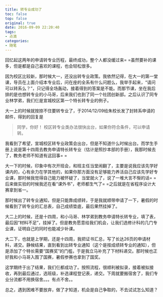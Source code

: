 ```yaml
---
title: 转专业成功了
toc: false
top: false
original: true
date: 2016-09-09 22:20:40
tags:
- 点滴
categories:
- 随笔
---
```


回忆起这两年的申请转专业历程，最终成功，整个人都没缓过来= =虽然要补的课多，但是都是自己喜欢的课程，也会轻松很多。

因为校区比较新，那时候大一，还没出转专业政策。我依然记得，在大一的第一堂课，导员在上面介绍本专业后，问在座的全系有什么问题么，我举手起来，“请问可以转系么？”，只记得全场轰动，接着得到的答案是不能。而那节课，坐在我后排的是也想转专业的小马哥，后来我们也到了同一个社团创新部。之后认识了同专业林学弟，我们仨是宣城校区第一个特长转专业的例子。

大一上的时候就按捺不住要转专业了，于2014/12/09给朱校长发了封转系申请的邮件，得到的回复是

> 同学，你好！
> 校区转专业类办法很快出台，如果你符合条件，可以申请转。

我看到了希望，宣城校区转专业政策会出台，但是不知道什么时候出台。而学生手册上说是第十四周去教务申请特长转专业（估计是照抄本部的手册），我那时候去了，教务老师不知道有这回事= = 

大一下的时候，印象中有次开班会，和班主任当堂闹翻了，主要是说我应该先学好课内的，心有余力在学其他的，如果你那方面没有足够能力养活自己应该先学好专业课，那时候我觉得自己能力被怀疑了，当堂就火了，说了一堆大言不惭的话= =后来做实验的时候我还在看“课外书”，老师都生气了= =之后就是在省程序设计大赛拿到省一。

<!-- more -->
那时候出了转专业通知，但是只能靠成绩转，于是我就顺带申请了一下，暑假的时候看到了转专业的汇总表，自己成绩垫底，最后果然挂掉了。

大二上的时候，还是十四周，和小马哥、林学弟到教务申请特长转专业，填了表，最后因“材料不足”，挂掉了。但是教务愿意给我们机会，让我们选修计科的几门专业课，证明自己的同时也能减少补课。

大二下，也就是上学期，还是十四周，我把证书汇总，写了长达26页的申请材料，递交。静候结果，直到看到出转专业通知（这个是按成绩转专业的通知），但是添加了个特长需要“国赛奖”的门槛，于是我立马补充了下材料递交。那时候也正好我和小马哥入围了国赛，暑假参赛也拿到了国奖。

这学期终于出了结果，我们仨都成功了。按照流程，很顺利被拟录，接着被拟接收，再到最后通过，选班级，补选课程登记表，递交。下周就要搬宿舍了，我们专业分流都不用换宿舍。。。有点不舍。。

总之，遇到困难不要放弃，做了才知道，机会是自己争取的，不去试试怎么知道？


